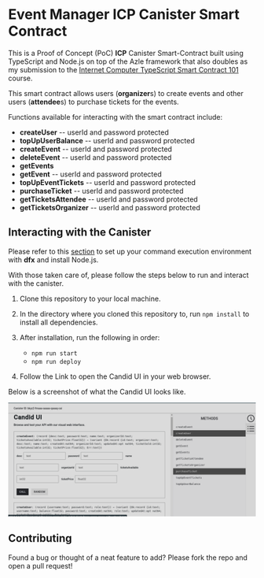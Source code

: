 # Event Manager ICP Canister Smart Contract

This is a Proof of Concept (PoC) **ICP** Canister Smart-Contract built using TypeScript and Node.js on top of the Azle framework that
also doubles as my submission to the [Internet Computer TypeScript Smart Contract 101](https://dacade.org/communities/icp/courses/typescript-smart-contract-101)
course.

This smart contract allows users (**organizer**s) to create events and other users (**attendee**s) to
purchase tickets for the events.

Functions available for interacting with the smart contract include:

- **createUser** -- userId and password protected
- **topUpUserBalance** -- userId and password protected
- **createEvent** -- userId and password protected
- **deleteEvent** -- userId and password protected
- **getEvents**
- **getEvent** -- userId and password protected
- **topUpEventTickets** -- userId and password protected
- **purchaseTicket** -- userId and password protected
- **getTicketsAttendee** -- userId and password protected
- **getTicketsOrganizer** -- userId and password protected

## Interacting with the Canister

Please refer to this [section]() to set up your command execution environment with **dfx** and install Node.js.

With those taken care of, please follow the steps below to run and interact with the canister.

1. Clone this repository to your local machine.
2. In the directory where you cloned this repository to, run `npm install` to install all dependencies.
3. After installation, run the following in order:

   - `npm run start`
   - `npm run deploy`

4. Follow the Link to open the Candid UI in your web browser.

Below is a screenshot of what the Candid UI looks like.

![Candid UI](candid.png)

## Contributing

Found a bug or thought of a neat feature to add? Please fork the repo and open a pull request!
